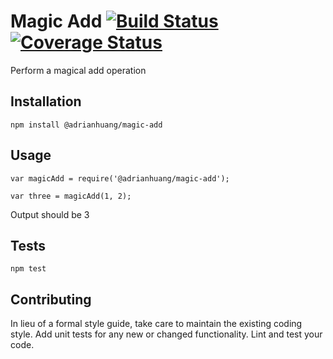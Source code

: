 Magic Add 
[![Build Status](https://travis-ci.org/xinhuang327/magic-add.svg?branch=master)](https://travis-ci.org/xinhuang327/magic-add)
[![Coverage Status](https://coveralls.io/repos/github/xinhuang327/magic-add/badge.svg)](https://coveralls.io/github/xinhuang327/magic-add)
=========

Perform a magical add operation

## Installation

  `npm install @adrianhuang/magic-add`

## Usage

    var magicAdd = require('@adrianhuang/magic-add');

    var three = magicAdd(1, 2);
  
  Output should be 3


## Tests

  `npm test`

## Contributing

In lieu of a formal style guide, take care to maintain the existing coding style. Add unit tests for any new or changed functionality. Lint and test your code.